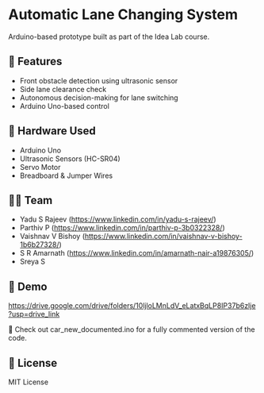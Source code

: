 # Automatic Lane Changing System

Arduino-based prototype built as part of the Idea Lab course.

## 🔧 Features

- Front obstacle detection using ultrasonic sensor
- Side lane clearance check
- Autonomous decision-making for lane switching
- Arduino Uno-based control

## 🧰 Hardware Used

- Arduino Uno
- Ultrasonic Sensors (HC-SR04)
- Servo Motor
- Breadboard & Jumper Wires

## 👨‍💻 Team

- Yadu S Rajeev (https://www.linkedin.com/in/yadu-s-rajeev/)
- Parthiv P (https://www.linkedin.com/in/parthiv-p-3b0322328/)
- Vaishnav V Bishoy (https://www.linkedin.com/in/vaishnav-v-bishoy-1b6b27328/)
- S R Amarnath (https://www.linkedin.com/in/amarnath-nair-a19876305/)
- Sreya S

## 🎥 Demo

https://drive.google.com/drive/folders/10ljloLMnLdV_eLatxBqLP8IP37b6zlje?usp=drive_link

📄 Check out car_new_documented.ino for a fully commented version of the code.

## 📝 License

MIT License
